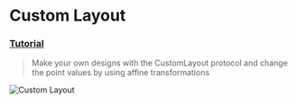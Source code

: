  # Custom Layout
 ### [Tutorial](https://designcode.io/swiftui-handbook-custom-layout)
> Make your own designs with the CustomLayout protocol and change the point values by using affine transformations

![Custom Layout](https://github.com/mrgsdev/DesignCode/assets/157994617/9e1321ed-72b0-4083-92d4-9e629440d6b9)
 